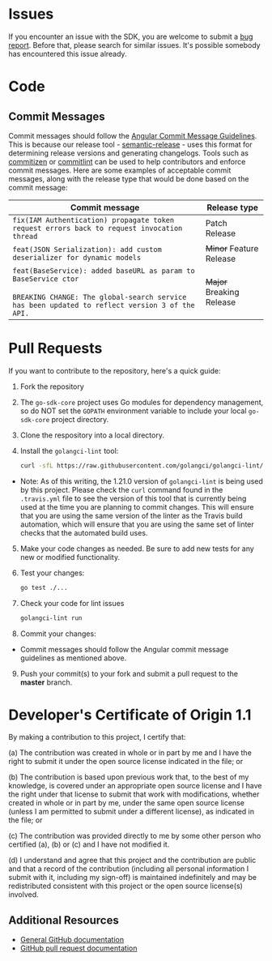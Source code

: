 # Issues

If you encounter an issue with the SDK, you are welcome to submit a [bug report](https://github.com/IBM/go-sdk-core/issues).
Before that, please search for similar issues. It's possible somebody has encountered this issue already.

# Code
## Commit Messages
Commit messages should follow the [Angular Commit Message Guidelines](https://github.com/angular/angular/blob/master/CONTRIBUTING.md#-commit-message-guidelines).
This is because our release tool - [semantic-release](https://github.com/semantic-release/semantic-release) -
uses this format for determining release versions and generating changelogs.
Tools such as [commitizen](https://github.com/commitizen/cz-cli) or [commitlint](https://github.com/conventional-changelog/commitlint)
can be used to help contributors and enforce commit messages.
Here are some examples of acceptable commit messages, along with the release type that would be done based on the commit message:

| Commit message                                                                                                                                                              | Release type               |
|-----------------------------------------------------------------------------------------------------------------------------------------------------------------------------|----------------------------|
| `fix(IAM Authentication) propagate token request errors back to request invocation thread`                                                                                  | Patch Release              |
| `feat(JSON Serialization): add custom deserializer for dynamic models`                                                                                                      | ~~Minor~~ Feature Release  |
| `feat(BaseService): added baseURL as param to BaseService ctor`<br><br>`BREAKING CHANGE: The global-search service has been updated to reflect version 3 of the API.`       | ~~Major~~ Breaking Release |

# Pull Requests

If you want to contribute to the repository, here's a quick guide:
  1. Fork the repository  
  
  2. The `go-sdk-core` project uses Go modules for dependency management, so do NOT set the `GOPATH` environment 
  variable to include your local `go-sdk-core` project directory.  
  
  3. Clone the respository into a local directory.  
  
  4. Install the `golangci-lint` tool:
     ```sh
     curl -sfL https://raw.githubusercontent.com/golangci/golangci-lint/master/install.sh| sh -s -- -b $(go env GOPATH)/bin v1.21.0
     ```  
  * Note: As of this writing, the 1.21.0 version of `golangci-lint` is being used by this project.
  Please check the `curl` command found in the `.travis.yml` file to see the version of this tool that is currently 
  being used at the time you are planning to commit changes. This will ensure that you are using the same version 
  of the linter as the Travis build automation, which will ensure that you are using the same set of linter checks
  that the automated build uses.  
  
  5. Make your code changes as needed.  Be sure to add new tests for any new or modified functionality.  
  
  6. Test your changes:
     ```sh
     go test ./...
     ```  
  
  7. Check your code for lint issues
     ```sh
     golangci-lint run
     ```  
  
  8. Commit your changes:
  * Commit messages should follow the Angular commit message guidelines as mentioned above.
  
  9. Push your commit(s) to your fork and submit a pull request to the **master** branch.

# Developer's Certificate of Origin 1.1

By making a contribution to this project, I certify that:

(a) The contribution was created in whole or in part by me and I
   have the right to submit it under the open source license
   indicated in the file; or

(b) The contribution is based upon previous work that, to the best
   of my knowledge, is covered under an appropriate open source
   license and I have the right under that license to submit that
   work with modifications, whether created in whole or in part
   by me, under the same open source license (unless I am
   permitted to submit under a different license), as indicated
   in the file; or

(c) The contribution was provided directly to me by some other
   person who certified (a), (b) or (c) and I have not modified
   it.

(d) I understand and agree that this project and the contribution
   are public and that a record of the contribution (including all
   personal information I submit with it, including my sign-off) is
   maintained indefinitely and may be redistributed consistent with
   this project or the open source license(s) involved.

## Additional Resources
+ [General GitHub documentation](https://help.github.com/)
+ [GitHub pull request documentation](https://help.github.com/send-pull-requests/)

[dw]: https://developer.ibm.com/answers/questions/ask.html
[stackoverflow]: http://stackoverflow.com/questions/ask?tags=ibm
[dep]: https://github.com/golang/dep
